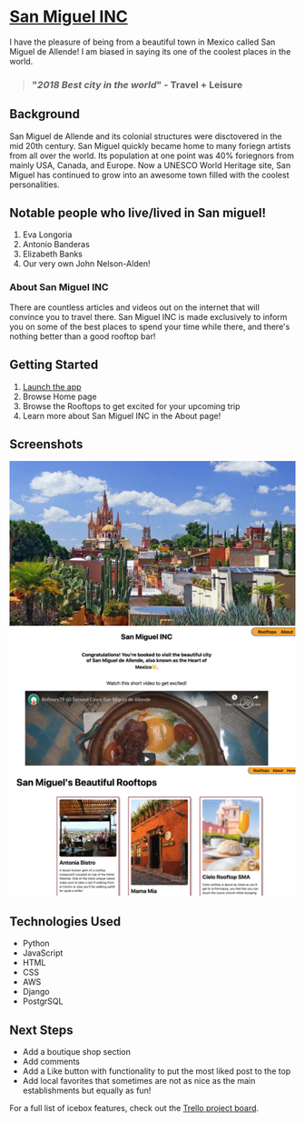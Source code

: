 # [San Miguel INC](https://sanmiguelinc.herokuapp.com)

I have the pleasure of being from a beautiful town in Mexico called San Miguel de Allende! I am biased in saying its one of the coolest places in the world. 

> ### "***2018 Best city in the world***" - Travel + Leisure

## Background

San Miguel de Allende and its colonial structures were disctovered in the mid 20th century. San Miguel quickly became home to many foriegn artists from all over the world. Its population at one point was 40% foriegnors from mainly USA, Canada, and Europe. Now a UNESCO World Heritage site, San Miguel has continued to grow into an awesome town filled with the coolest personalities. 

## Notable people who live/lived in San miguel!

1. Eva Longoria
2. Antonio Banderas
3. Elizabeth Banks
4. Our very own John Nelson-Alden!

### About San Miguel INC

There are countless articles and videos out on the internet that will convince you to travel there. San Miguel INC is made exclusively to inform you on some of the best places to spend your time while there, and there's nothing better than a good rooftop bar!

## Getting Started

1. [Launch the app](https://sanmiguelinc.herokuapp.com/)
2. Browse Home page
3. Browse the Rooftops to get excited for your upcoming trip
4. Learn more about San Miguel INC in the About page!

## Screenshots

![Picture of San Miguel](main_app/static/images/San-miguel.jpg)
![Home page](main_app/static/images/Screen%20Shot%202021-08-30%20at%208.32.01%20PM.png)
![Rooftop page](main_app/static/images/Screen%20Shot%202021-08-30%20at%208.32.50%20PM.png)


## Technologies Used

- Python
- JavaScript
- HTML
- CSS
- AWS
- Django
- PostgrSQL



## Next Steps

- Add a boutique shop section
- Add comments
- Add a Like button with functionality to put the most liked post to the top
- Add local favorites that sometimes are not as nice as the main establishments but equally as fun!

For a full list of icebox features, check out the [Trello project board](https://trello.com/b/OQMe5K2Z/san-miguel-inc).